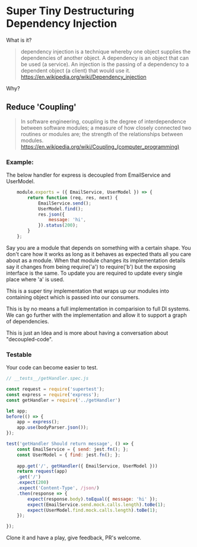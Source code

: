 # Super Tiny Destructuring Dependency Injection

What is it?

> dependency injection is a technique whereby one object supplies the dependencies of another object. A dependency is an object that can be used (a service). An injection is the passing of a dependency to a dependent object (a client) that would use it.
> https://en.wikipedia.org/wiki/Dependency_injection

Why?

## Reduce 'Coupling' 
>In software engineering, coupling is the degree of interdependence between software modules; a measure of how closely connected two routines or modules are; the strength of the relationships between modules.
>https://en.wikipedia.org/wiki/Coupling_(computer_programming)
>

### Example:

The below handler for express is decoupled from EmailService and UserModel.

```js
	module.exports = ({ EmailService, UserModel }) => {
		return function (req, res, next) {
			EmailService.send();
			UserModel.find();
			res.json({
				message: 'hi',
			}).status(200);
		}
	};

```


Say you are a module that depends on something with a certain shape. You don't care how it works as long as it behaves as expected thats all you care about as a module. When that module changes its implementation details say it changes from being require('a') to require('b') but the exposing interface is the same. To update you are required to update every single place where 'a' is used. 

This is a super tiny implementation that wraps up our modules into containing object which is passed into our consumers.

This is by no means a full implementation in comparision to full DI systems. We can go further with the implementation and allow it to support a graph of dependencies.

This is just an Idea and is more about having a conversation about "decoupled-code". 

### Testable

Your code can become easier to test.


```js
// __tests__/getHandler.spec.js

const request = require('supertest');
const express = require('express');
const getHandler = require('../getHandler')

let app;
before(() => {
	app = express();
	app.use(bodyParser.json());
});

test('getHandler Should return message', () => {
	const EmailService = { send: jest.fn(); };
	const UserModel = { find: jest.fn(); };
	
	app.get('/', getHandler({ EmailService, UserModel }))
	return request(app)
	.get('/')
	.expect(200)
	.expect('Content-Type', /json/)
	.then(response => {
		expect(response.body).toEqual({ message: 'hi' });
		expect(EmailService.send.mock.calls.length).toBe(1);
		expect(UserModel.find.mock.calls.length).toBe(1);
	});

});

```


Clone it and have a play, give feedback, PR's welcome.

